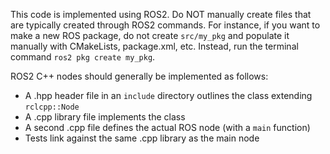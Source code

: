 This code is implemented using ROS2. Do NOT manually create files that are typically created through ROS2 commands. For instance, if you want to make a new ROS package, do not create `src/my_pkg` and populate it manually with CMakeLists, package.xml, etc. Instead, run the terminal command `ros2 pkg create my_pkg`.

ROS2 C++ nodes should generally be implemented as follows:
- A .hpp header file in an `include` directory outlines the class extending `rclcpp::Node`
- A .cpp library file implements the class
- A second .cpp file defines the actual ROS node (with a `main` function)
- Tests link against the same .cpp library as the main node